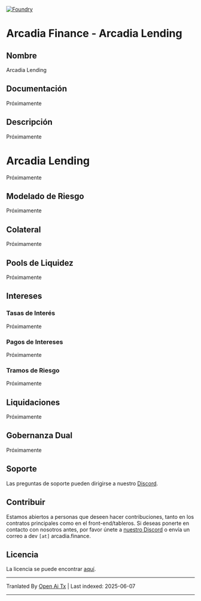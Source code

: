 [![Foundry][foundry-badge]][foundry]

[foundry]: https://getfoundry.sh/
[foundry-badge]: https://img.shields.io/badge/Built%20with-Foundry-FFDB1C.svg

# Arcadia Finance - Arcadia Lending

## Nombre

Arcadia Lending

## Documentación

Próximamente

## Descripción

Próximamente

# Arcadia Lending

Próximamente

## Modelado de Riesgo

Próximamente

## Colateral

Próximamente

## Pools de Liquidez

Próximamente

## Intereses

### Tasas de Interés

Próximamente

### Pagos de Intereses

Próximamente

### Tramos de Riesgo

Próximamente

## Liquidaciones

Próximamente

## Gobernanza Dual

Próximamente

## Soporte

Las preguntas de soporte pueden dirigirse a nuestro [Discord](https://discord.gg/PXcr8SEeTH).

## Contribuir

Estamos abiertos a personas que deseen hacer contribuciones, tanto en los contratos principales como en el front-end/tableros.
Si deseas ponerte en contacto con nosotros antes, por favor únete a [nuestro Discord](https://discord.gg/PXcr8SEeTH) o envía un correo a dev `[at]` arcadia.finance.

## Licencia

La licencia se puede encontrar [aquí](https://raw.githubusercontent.com/arcadia-finance/lending-v2/main/LICENSE.md).

---

Tranlated By [Open Ai Tx](https://github.com/OpenAiTx/OpenAiTx) | Last indexed: 2025-06-07

---